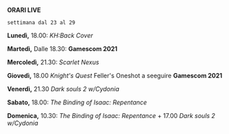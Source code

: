 <b>ORARI LIVE</b>
 
<code>settimana dal 23 al 29</code>
 
<b>Lunedì,</b> 18.00: <i>KH:Back Cover</i>

<b>Martedì,</b> Dalle 18.30: <b>Gamescom 2021</b>

<b>Mercoledì,</b> 21.30: <i>Scarlet Nexus</i>

<b>Giovedì,</b>  18.00 <i>Knight's Quest</i> Feller's Oneshot a seeguire <b>Gamescom 2021</b>

<b>Venerdì,</b> 21.30 <i>Dark souls 2 w/Cydonia</i>

<b>Sabato,</b> 18.00: <i>The Binding of Isaac: Repentance</i>

<b>Domenica,</b> 10.30: <i>The Binding of Isaac: Repentance</i> + 17.00 <i>Dark souls 2 w/Cydonia</i> 
